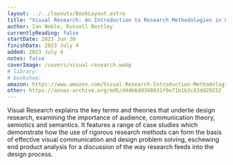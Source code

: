 ```yaml
---
layout: ../../layouts/BookLayout.astro
title: "Visual Research: An Introduction to Research Methodologies in Graphic Design"
author: Ian Noble, Russell Bestley
currentlyReading: false
startDate: 2023 Jun 30
finishDate: 2023 July 4
added: 2023 July 4
notes: false
coverImage: /covers/visual-research.webp
# library:
# bookshop: 
amazon: https://www.amazon.com/Visual-Research-Introduction-Methodologies-Graphic/dp/2884790497
other: https://annas-archive.org/md5/d44b6dd368931f9e71b1b3c82dd29252
---
```


Visual Research explains the key terms and theories that underlie design research, examining the importance of audience, communication theory, semiotics and semantics. It features a range of case studies which demonstrate how the use of rigorous research methods can form the basis of effective visual communication and design problem solving, eschewing end product analysis for a discussion of the way research feeds into the design process.
